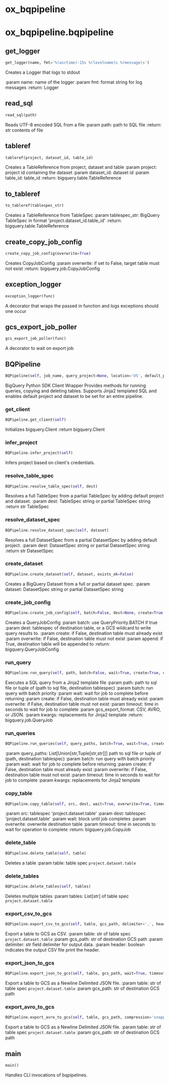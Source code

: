 # ox_bqpipeline

# ox_bqpipeline.bqpipeline

## get_logger
```python
get_logger(name, fmt='%(asctime)-15s %(levelname)s %(message)s')
```

Creates a Logger that logs to stdout

:param name: name of the logger
:param fmt: format string for log messages
:return: Logger

## read_sql
```python
read_sql(path)
```

Reads UTF-8 encoded SQL from a file
:param path: path to SQL file
:return: str contents of file

## tableref
```python
tableref(project, dataset_id, table_id)
```

Creates a TableReference from project, dataset and table
:param project: project id containing the dataset
:param dataset_id: dataset id
:param table_id: table_id
:return: bigquery.table.TableReference

## to_tableref
```python
to_tableref(tablespec_str)
```

Creates a TableReference from TableSpec
:param tablespec_str: BigQuery TableSpec in format 'project.dataset_id.table_id'
:return: bigquery.table.TableReference

## create_copy_job_config
```python
create_copy_job_config(overwrite=True)
```

Creates CopyJobConfig
:param overwrite: if set to False, target table must not exist
:return: bigquery.job.CopyJobConfig

## exception_logger
```python
exception_logger(func)
```

A decorator that wraps the passed in function and logs
exceptions should one occur

## gcs_export_job_poller
```python
gcs_export_job_poller(func)
```

A decorator to wait on export job

## BQPipeline
```python
BQPipeline(self, job_name, query_project=None, location='US', default_project=None, default_dataset=None, json_credentials_path=None)
```

BigQuery Python SDK Client Wrapper
Provides methods for running queries, copying and deleting tables.
Supports Jinja2 templated SQL and enables default project and dataset to
be set for an entire pipeline.

### get_client
```python
BQPipeline.get_client(self)
```

Initializes bigquery.Client
:return bigquery.Client

### infer_project
```python
BQPipeline.infer_project(self)
```

Infers project based on client's credentials.

### resolve_table_spec
```python
BQPipeline.resolve_table_spec(self, dest)
```

Resolves a full TableSpec from a partial TableSpec by adding default
project and dataset.
:param dest: TableSpec string or partial TableSpec string
:return str TableSpec

### resolve_dataset_spec
```python
BQPipeline.resolve_dataset_spec(self, dataset)
```

Resolves a full DatasetSpec from a partial DatasetSpec by adding default
project.
:param dest: DatasetSpec string or partial DatasetSpec string
:return str DatasetSpec

### create_dataset
```python
BQPipeline.create_dataset(self, dataset, exists_ok=False)
```

Creates a BigQuery Dataset from a full or partial dataset spec.
:param dataset: DatasetSpec string or partial DatasetSpec string

### create_job_config
```python
BQPipeline.create_job_config(self, batch=False, dest=None, create=True, overwrite=True, append=False)
```

Creates a QueryJobConfig
:param batch: use QueryPriority.BATCH if true
:param dest: tablespec of destination table, or a GCS wildcard to
    write query results to.
:param create: if False, destination table must already exist
:param overwrite: if False, destination table must not exist
:param append: if True, destination table will be appended to
:return: bigquery.QueryJobConfig

### run_query
```python
BQPipeline.run_query(self, path, batch=False, wait=True, create=True, overwrite=True, timeout=None, gcs_export_format='CSV', **kwargs)
```

Executes a SQL query from a Jinja2 template file
:param path: path to sql file or tuple of (path to sql file, destination tablespec)
:param batch: run query with batch priority
:param wait: wait for job to complete before returning
:param create: if False, destination table must already exist
:param overwrite: if False, destination table must not exist
:param timeout: time in seconds to wait for job to complete
:param gcs_export_format: CSV, AVRO, or JSON.
:param kwargs: replacements for Jinja2 template
:return: bigquery.job.QueryJob

### run_queries
```python
BQPipeline.run_queries(self, query_paths, batch=True, wait=True, create=True, overwrite=True, timeout=1200, **kwargs)
```

:param query_paths: List[Union[str,Tuple[str,str]]] path to sql file or
       tuple of (path, destination tablespec)
:param batch: run query with batch priority
:param wait: wait for job to complete before returning
:param create: if False, destination table must already exist
:param overwrite: if False, destination table must not exist
:param timeout: time in seconds to wait for job to complete
:param kwargs: replacements for Jinja2 template

### copy_table
```python
BQPipeline.copy_table(self, src, dest, wait=True, overwrite=True, timeout=None)
```

:param src: tablespec 'project.dataset.table'
:param dest: tablespec 'project.dataset.table'
:param wait: block until job completes
:param overwrite: overwrite destination table
:param timeout: time in seconds to wait for operation to complete
:return: bigquery.job.CopyJob

### delete_table
```python
BQPipeline.delete_table(self, table)
```

Deletes a table
:param table: table spec `project.dataset.table`

### delete_tables
```python
BQPipeline.delete_tables(self, tables)
```

Deletes multiple tables
:param tables: List[str] of table spec `project.dataset.table`

### export_csv_to_gcs
```python
BQPipeline.export_csv_to_gcs(self, table, gcs_path, delimiter=',', header=True, wait=True, timeout=None)
```

Export a table to GCS as CSV.
:param table: str of table spec `project.dataset.table`
:param gcs_path: str of destination GCS path
:param delimiter: str field delimiter for output data.
:param header: boolean indicates the output CSV file print the header.

### export_json_to_gcs
```python
BQPipeline.export_json_to_gcs(self, table, gcs_path, wait=True, timeout=None)
```

Export a table to GCS as a Newline Delimited JSON file.
:param table: str of table spec `project.dataset.table`
:param gcs_path: str of destination GCS path

### export_avro_to_gcs
```python
BQPipeline.export_avro_to_gcs(self, table, gcs_path, compression='snappy', wait=True, timeout=None)
```

Export a table to GCS as a Newline Delimited JSON file.
:param table: str of table spec `project.dataset.table`
:param gcs_path: str of destination GCS path

## main
```python
main()
```

Handles CLI invocations of bqpipelines.

